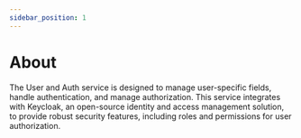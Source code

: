 ```yaml
---
sidebar_position: 1
---
```


# About

The User and Auth service is designed to manage user-specific fields, handle authentication, and manage authorization. This service integrates with Keycloak, an open-source identity and access management solution, to provide robust security features, including roles and permissions for user authorization.